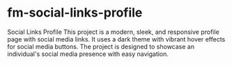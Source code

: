 # fm-social-links-profile
Social Links Profile
This project is a modern, sleek, and responsive profile page with social media links. It uses a dark theme with vibrant hover effects for social media buttons. The project is designed to showcase an individual's social media presence with easy navigation.
